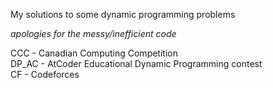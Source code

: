 My solutions to some dynamic programming problems

*apologies for the messy/inefficient code*

CCC - Canadian Computing Competition   
DP_AC - AtCoder Educational Dynamic Programming contest   
CF - Codeforces   
